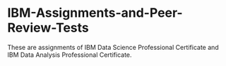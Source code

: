 # IBM-Assignments-and-Peer-Review-Tests
These are assignments of IBM Data Science Professional Certificate and IBM Data Analysis Professional Certificate.
